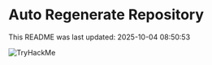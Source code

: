 # Auto Regenerate Repository

This README was last updated: 2025-10-04 08:50:53

 ![TryHackMe](https://tryhackme.com/badge/533634)